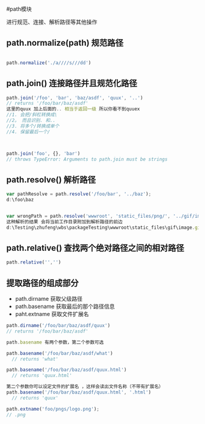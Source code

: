 #path模块

进行规范、连接、解析路径等其他操作

##  path.normalize(path)    规范路径
```javascript

path.normalize('./a////s///dd')

```
## path.join() 连接路径并且规范化路径

```javascript
path.join('/foo', 'bar', 'baz/asdf', 'quux', '..')
// returns '/foo/bar/baz/asdf'
这里的quux 加上后面的.. 相当于返回一级 所以你看不到quuex
//1. 会把/斜杠转换成\
//2。 而且识别. 和..
//3. 将多个/转换成单个
//4. 保留最后一个/



path.join('foo', {}, 'bar')
// throws TypeError: Arguments to path.join must be strings
```


## path.resolve() 解析路径
```javascript
var pathResolve = path.resolve('/foo/bar', '../baz');
d:\foo\baz


var wrongPath = path.resolve('wwwroot', 'static_files/png/', '../gif/image.gif');
这种解析的结果 会将当前工作目录附加到解析路径的前边
d:\Testing\zhufeng\wbs\packageTesting\wwwroot\static_files\gif\image.gif

```


##  path.relative() 查找两个绝对路径之间的相对路径

```javascript
path.relative('','')

```

##  提取路径的组成部分

* path.dirname  获取父级路径
* path.basename  获取最后的那个路径信息
* paht.extname 获取文件扩展名

```javascript
path.dirname('/foo/bar/baz/asdf/quux')
// returns '/foo/bar/baz/asdf'

path.basename 有两个参数，第二个参数可选

path.basename('/foo/bar/baz/asdf/what')
  // returns 'what'

path.basename('/foo/bar/baz/asdf/quux.html')
  // returns 'quux.html'

第二个参数你可以设定文件的扩展名 ，这样会读出文件名称（不带有扩展名）
path.basename('/foo/bar/baz/asdf/quux.html', '.html')
  // returns 'quux'

path.extname('foo/pngs/logo.png');
// .png

```





